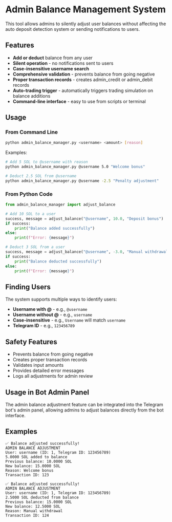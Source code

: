 # Admin Balance Management System

This tool allows admins to silently adjust user balances without affecting the auto deposit detection system or sending notifications to users.

## Features

- **Add or deduct** balance from any user
- **Silent operation** - no notifications sent to users
- **Case-insensitive username search**
- **Comprehensive validation** - prevents balance from going negative
- **Proper transaction records** - creates admin_credit or admin_debit records
- **Auto-trading trigger** - automatically triggers trading simulation on balance additions
- **Command-line interface** - easy to use from scripts or terminal

## Usage

### From Command Line

```bash
python admin_balance_manager.py <username> <amount> [reason]
```

Examples:
```bash
# Add 5 SOL to @username with reason
python admin_balance_manager.py @username 5.0 "Welcome bonus"

# Deduct 2.5 SOL from @username 
python admin_balance_manager.py @username -2.5 "Penalty adjustment"
```

### From Python Code

```python
from admin_balance_manager import adjust_balance

# Add 10 SOL to a user
success, message = adjust_balance("@username", 10.0, "Deposit bonus")
if success:
    print("Balance added successfully")
else:
    print(f"Error: {message}")

# Deduct 3 SOL from a user
success, message = adjust_balance("@username", -3.0, "Manual withdrawal")
if success:
    print("Balance deducted successfully")
else:
    print(f"Error: {message}")
```

## Finding Users

The system supports multiple ways to identify users:

- **Username with @** - e.g., `@username`
- **Username without @** - e.g., `username`
- **Case-insensitive** - e.g., `Username` will match `username`
- **Telegram ID** - e.g., `123456789`

## Safety Features

- Prevents balance from going negative
- Creates proper transaction records
- Validates input amounts
- Provides detailed error messages
- Logs all adjustments for admin review

## Usage in Bot Admin Panel

The admin balance adjustment feature can be integrated into the Telegram bot's admin panel, allowing admins to adjust balances directly from the bot interface.

## Examples

```
✅ Balance adjusted successfully!
ADMIN BALANCE ADJUSTMENT
User: username (ID: 1, Telegram ID: 123456789)
5.0000 SOL added to balance
Previous balance: 10.0000 SOL
New balance: 15.0000 SOL
Reason: Welcome bonus
Transaction ID: 123

✅ Balance adjusted successfully!
ADMIN BALANCE ADJUSTMENT
User: username (ID: 1, Telegram ID: 123456789)
2.5000 SOL deducted from balance
Previous balance: 15.0000 SOL
New balance: 12.5000 SOL
Reason: Manual withdrawal
Transaction ID: 124
```